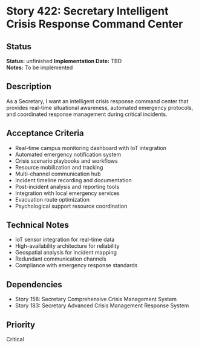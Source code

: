 # Story 422: Secretary Intelligent Crisis Response Command Center

## Status
**Status:** unfinished
**Implementation Date:** TBD  
**Notes:** To be implemented

## Description
As a Secretary, I want an intelligent crisis response command center that provides real-time situational awareness, automated emergency protocols, and coordinated response management during critical incidents.

## Acceptance Criteria
- Real-time campus monitoring dashboard with IoT integration
- Automated emergency notification system
- Crisis scenario playbooks and workflows
- Resource mobilization and tracking
- Multi-channel communication hub
- Incident timeline recording and documentation
- Post-incident analysis and reporting tools
- Integration with local emergency services
- Evacuation route optimization
- Psychological support resource coordination

## Technical Notes
- IoT sensor integration for real-time data
- High-availability architecture for reliability
- Geospatial analysis for incident mapping
- Redundant communication channels
- Compliance with emergency response standards

## Dependencies
- Story 158: Secretary Comprehensive Crisis Management System
- Story 183: Secretary Advanced Crisis Management Response System

## Priority
Critical

